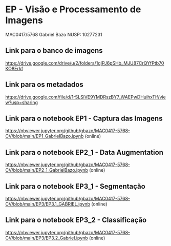 # EP - Visão e Processamento de Imagens

MAC0417/5768
Gabriel Bazo
NUSP: 10277231

## Link para o banco de imagens

https://drive.google.com/drive/u/2/folders/1gIPJ6pSHb_MJU87CrQYfPtb70KO8Erkf

## Link para os metadados

https://drive.google.com/file/d/1rSLSiVE9YMDRszBY7_WAEPwDHuihxTIf/view?usp=sharing

## Link para o notebook EP1 - Captura das Imagens

https://nbviewer.jupyter.org/github/gbazo/MAC0417-5768-CV/blob/main/EP1_GabrielBazo.ipynb (online)

## Link para o notebook EP2_1 - Data Augmentation

https://nbviewer.jupyter.org/github/gbazo/MAC0417-5768-CV/blob/main/EP2_1_GabrielBazo.ipynb (online)

## Link para o notebook EP3_1 - Segmentação

https://nbviewer.jupyter.org/github/gbazo/MAC0417-5768-CV/blob/main/EP3/EP3.1_GABRIEL.ipynb (online)

## Link para o notebook EP3_2 - Classificação

https://nbviewer.jupyter.org/github/gbazo/MAC0417-5768-CV/blob/main/EP3/EP3.2_Gabriel.ipynb (online)
